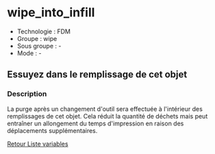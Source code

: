 # wipe_into_infill

* Technologie : FDM
* Groupe : wipe
* Sous groupe : -
* Mode : -

## Essuyez dans le remplissage de cet objet

### Description

La purge après un changement d'outil sera effectuée à l'intérieur des remplissages de cet objet.
Cela réduit la quantité de déchets mais peut entraîner un allongement du temps d'impression en raison des déplacements supplémentaires.

[Retour Liste variables](variable_list.md)